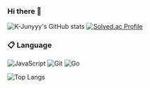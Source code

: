 ### Hi there 👋

![K-Junyyy's GitHub stats](https://github-readme-stats.vercel.app/api?username=kappa1111&show_icons=true&theme=merko&weight=300px)  [![Solved.ac Profile](http://mazassumnida.wtf/api/v2/generate_badge?boj=kuki205)](https://solved.ac/kuki205/)

### :clipboard: Language
![JavaScript](https://img.shields.io/badge/javascript-%23323330.svg?style=for-the-badge&logo=javascript&logoColor=%23F7DF1E)
![Git](https://img.shields.io/badge/git-%23F05033.svg?style=for-the-badge&logo=git&logoColor=white)
![Go](https://img.shields.io/badge/go-%2300ADD8.svg?style=for-the-badge&logo=go&logoColor=white)

![Top Langs](https://github-readme-stats.vercel.app/api/top-langs/?username=kappa1111&layout=demo&theme=merko)

<!--
**kappa1111/kappa1111** is a ✨ _special_ ✨ repository because its `README.md` (this file) appears on your GitHub profile.

Here are some ideas to get you started:

- 🔭 I’m currently working on ...
- 🌱 I’m currently learning ...
- 👯 I’m looking to collaborate on ...
- 🤔 I’m looking for help with ...
- 💬 Ask me about ...
- 📫 How to reach me: ...
- 😄 Pronouns: ...
- ⚡ Fun fact: ...
-->
